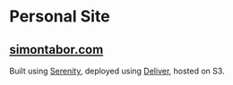 # Personal Site

## [simontabor.com](simontabor.com)

Built using [Serenity](https://github.com/simontabor/serenity), deployed using [Deliver](https://github.com/gerhard/deliver), hosted on S3.
